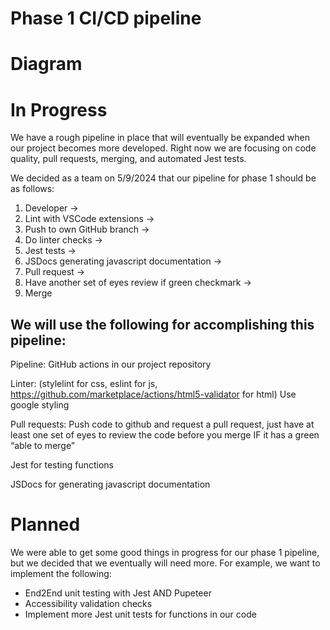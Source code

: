 # Phase 1 CI/CD pipeline

# Diagram

<insert diagram here>

# In Progress

We have a rough pipeline in place that will eventually be expanded when our project becomes more developed. Right now we are focusing on code quality, pull requests, merging, and automated Jest tests.

We decided as a team on 5/9/2024 that our pipeline for phase 1 should be as follows:

1. Developer ->
2. Lint with VSCode extensions ->
3. Push to own GitHub branch ->
4. Do linter checks ->
5. Jest tests ->
6. JSDocs generating javascript documentation ->
7. Pull request ->
8. Have another set of eyes review if green checkmark ->
9. Merge

## We will use the following for accomplishing this pipeline:

Pipeline: GitHub actions in our project repository

Linter: (stylelint for css, eslint for js, https://github.com/marketplace/actions/html5-validator for html)
Use google styling

Pull requests: Push code to github and request a pull request, just have at least one set of eyes to review the code before you merge IF it has a green “able to merge”

Jest for testing functions

JSDocs for generating javascript documentation


# Planned

We were able to get some good things in progress for our phase 1 pipeline, but we decided that we eventually will need more. For example, we want to implement the following:

- End2End unit testing with Jest AND Pupeteer
- Accessibility validation checks
- Implement more Jest unit tests for functions in our code
